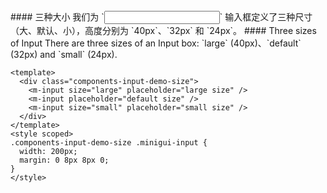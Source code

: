 <cn>
#### 三种大小
我们为 `<Input />` 输入框定义了三种尺寸（大、默认、小），高度分别为 `40px`、`32px` 和 `24px`。
</cn>

<us>
#### Three sizes of Input
There are three sizes of an Input box: `large` (40px)、`default` (32px) and `small` (24px).
</us>

```vue
<template>
  <div class="components-input-demo-size">
    <m-input size="large" placeholder="large size" />
    <m-input placeholder="default size" />
    <m-input size="small" placeholder="small size" />
  </div>
</template>
<style scoped>
.components-input-demo-size .minigui-input {
  width: 200px;
  margin: 0 8px 8px 0;
}
</style>
```
